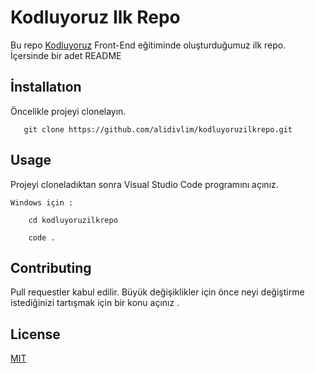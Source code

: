 # Kodluyoruz Ilk Repo

 Bu repo [Kodluyoruz](https://www.kodluyoruz.org/) Front-End eğitiminde oluşturduğumuz ilk repo. İçersinde bir adet README 

## İnstallatıon


 Öncelikle projeyi clonelayın.

       git clone https://github.com/alidivlim/kodluyoruzilkrepo.git

## Usage

 Projeyi cloneladıktan sonra Visual Studio Code programını açınız. 

    Windows için :

        cd kodluyoruzilkrepo
      
        code .

## Contributing 

 Pull requestler kabul edilir. Büyük değişiklikler için önce neyi değiştirme istediğinizi tartışmak için bir konu açınız .

## License 

[MIT](https://github.com/alidivlim/kodluyoruzilkrepo/blob/main/LICENSE)




